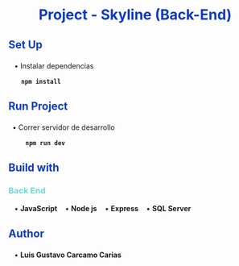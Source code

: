 # <p style="text-align:center; color:#0E3BBF;">Project - Skyline (Back-End)</p>



## <p style="color:#0E3BBF;">Set Up </p>

&nbsp;&nbsp; &#8226; Instalar dependencias

<pre style="font-weight:bold;"> &nbsp;&nbsp;<code>npm install </code> </pre>

## <p style="color:#0E3BBF;"> Run Project </p>

&nbsp;&nbsp;&#8226; Correr servidor de desarrollo

<pre style="font-weight:bold;"> &nbsp;&nbsp; <code >npm run dev </code> </pre>

## <p style="color:#0E3BBF;">Build with </p>

### <p style="color:#66DCD7;"> Back End </p>

&nbsp;&nbsp; &#8226; **JavaScript**
&nbsp;&nbsp; &#8226; **Node js**
&nbsp;&nbsp; &#8226; **Express**
&nbsp;&nbsp; &#8226; **SQL Server**




## <p style="color:#0E3BBF;"> Author</p>

&nbsp;&nbsp; &#8226; **Luis Gustavo Carcamo Carias**

